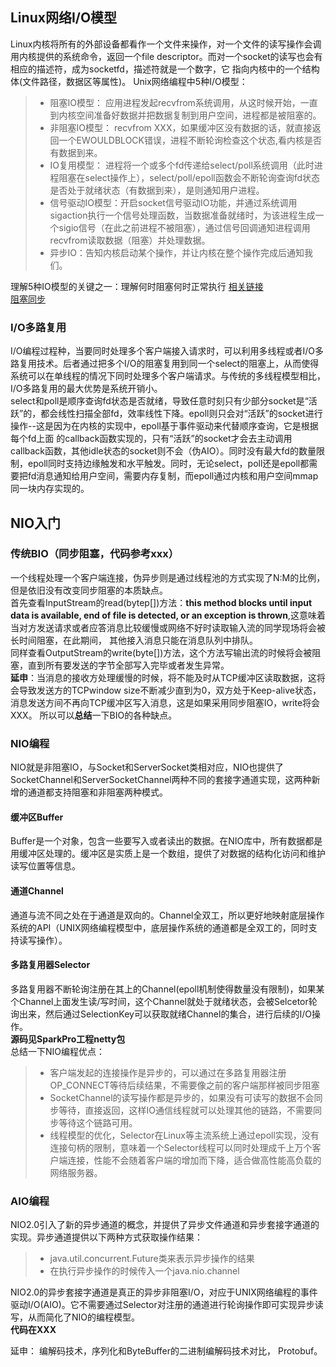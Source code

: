 
## Linux网络I/O模型
Linux内核将所有的外部设备都看作一个文件来操作，对一个文件的读写操作会调用内核提供的系统命令，返回一个file descriptor。而对一个socket的读写也会有相应的描述符，成为socketfd，描述符就是一个数字，它
指向内核中的一个结构体(文件路径，数据区等属性)。
Unix网络编程中5种I/O模型：
>* 阻塞IO模型： 应用进程发起recvfrom系统调用，从这时候开始，一直到内核空间准备好数据并把数据复制到用户空间，进程都是被阻塞的。
>* 非阻塞IO模型： recvfrom XXX，如果缓冲区没有数据的话，就直接返回一个EWOULDBLOCK错误，进程不断轮询检查这个状态,看内核是否有数据到来。
>* IO复用模型： 进程将一个或多个fd传递给select/poll系统调用（此时进程阻塞在select操作上），select/poll/epoll函数会不断轮询查询fd状态是否处于就绪状态（有数据到来），是则通知用户进程。
>* 信号驱动IO模型：开启socket信号驱动IO功能，并通过系统调用sigaction执行一个信号处理函数，当数据准备就绪时，为该进程生成一个sigio信号（在此之前进程不被阻塞），通过信号回调通知进程调用recvfrom读取数据（阻塞）并处理数据。
>* 异步IO：告知内核启动某个操作，并让内核在整个操作完成后通知我们。
 
理解5种IO模型的关键之一：理解何时阻塞何时正常执行
[相关链接](https://blog.csdn.net/fgf00/article/details/52793739)   
[阻塞同步](https://blog.csdn.net/yyxyong/article/details/62894064)  

### I/O多路复用
I/O编程过程种，当要同时处理多个客户端接入请求时，可以利用多线程或者I/O多路复用技术。后者通过把多个I/O的阻塞复用到同一个select的阻塞上，从而使得系统可以在单线程的情况下同时处理多个客户端请求。与传统的多线程模型相比，I/O多路复用的最大优势是系统开销小。  
select和poll是顺序查询fd状态是否就绪，导致任意时刻只有少部分socket是“活跃”的，都会线性扫描全部fd，效率线性下降。epoll则只会对“活跃”的socket进行操作--这是因为在内核的实现中，epoll基于事件驱动来代替顺序查询，它是根据每个fd上面
的callback函数实现的，只有“活跃”的socket才会去主动调用callback函数，其他idle状态的socket则不会（伪AIO）。同时没有最大fd的数量限制，epoll同时支持边缘触发和水平触发。同时，无论select，poll还是epoll都需要把fd消息通知给用户空间，需要内存复制，而epoll通过内核和用户空间mmap同一块内存实现的。   

## NIO入门
### 传统BIO（同步阻塞，代码参考xxx）
一个线程处理一个客户端连接，伪异步则是通过线程池的方式实现了N:M的比例，但是依旧没有改变同步阻塞的本质缺点。   
首先查看InputStream的read(bytep[])方法：**this method blocks until input data is available, end of file is detected, or an exception is thrown**,这意味着当对方发送请求或者应答消息比较缓慢或网络不好时读取输入流的同学现场将会被长时间阻塞，在此期间，
其他接入消息只能在消息队列中排队。   
同样查看OutputStream的write(byte[])方法，这个方法写输出流的时候将会被阻塞，直到所有要发送的字节全部写入完毕或者发生异常。  
**延申**：当消息的接收方处理缓慢的时候，将不能及时从TCP缓冲区读取数据，这将会导致发送方的TCPwindow size不断减少直到为0，双方处于Keep-alive状态，消息发送方间不再向TCP缓冲区写入消息，这是如果采用同步阻塞IO，write将会XXX。
所以可以**总结**一下BIO的各种缺点。   

### NIO编程
NIO就是非阻塞IO，与Socket和ServerSocket类相对应，NIO也提供了SocketChannel和ServerSocketChannel两种不同的套接字通道实现，这两种新增的通道都支持阻塞和非阻塞两种模式。  
#### 缓冲区Buffer
Buffer是一个对象，包含一些要写入或者读出的数据。在NIO库中，所有数据都是用缓冲区处理的。缓冲区是实质上是一个数组，提供了对数据的结构化访问和维护读写位置等信息。
#### 通道Channel
通道与流不同之处在于通道是双向的。Channel全双工，所以更好地映射底层操作系统的API（UNIX网络编程模型中，底层操作系统的通道都是全双工的，同时支持读写操作）。
#### 多路复用器Selector
多路复用器不断轮询注册在其上的Channel(epoll机制使得数量没有限制)，如果某个Channel上面发生读/写时间，这个Channel就处于就绪状态，会被Selcetor轮询出来，然后通过SelectionKey可以获取就绪Channel的集合，进行后续的I/O操作。   
**源码见SparkPro工程netty包**    
总结一下NIO编程优点：
>* 客户端发起的连接操作是异步的，可以通过在多路复用器注册OP_CONNECT等待后续结果，不需要像之前的客户端那样被同步阻塞
>* SocketChannel的读写操作都是异步的，如果没有可读写的数据不会同步等待，直接返回，这样IO通信线程就可以处理其他的链路，不需要同步等待这个链路可用。
>* 线程模型的优化，Selector在Linux等主流系统上通过epoll实现，没有连接句柄的限制，意味着一个Selector线程可以同时处理成千上万个客户端连接，性能不会随着客户端的增加而下降，适合做高性能高负载的网络服务器。

### AIO编程
NIO2.0引入了新的异步通道的概念，并提供了异步文件通道和异步套接字通道的实现。异步通道提供以下两种方式获取操作结果：
> * java.util.concurrent.Future类来表示异步操作的结果
> * 在执行异步操作的时候传入一个java.nio.channel

NIO2.0的异步套接字通道是真正的异步非阻塞I/O，对应于UNIX网络编程的事件驱动I/O(AIO)。它不需要通过Selector对注册的通道进行轮询操作即可实现异步读写，从而简化了NIO的编程模型。   
**代码在XXX**

延申： 编解码技术，序列化和ByteBuffer的二进制编解码技术对比， Protobuf。